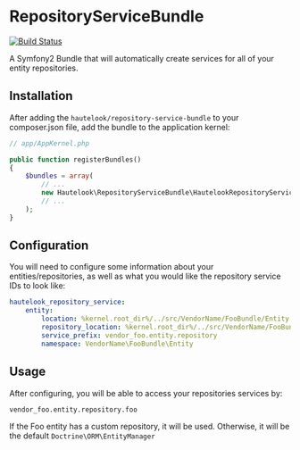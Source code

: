 RepositoryServiceBundle
=======================
[![Build Status](https://travis-ci.org/hautelook/RepositoryServiceBundle.png)](https://travis-ci.org/hautelook/RepositoryServiceBundle)

A Symfony2 Bundle that will automatically create services for all of your entity repositories.

## Installation

After adding the `hautelook/repository-service-bundle` to your composer.json file, add the bundle to the application kernel:

```php
// app/AppKernel.php

public function registerBundles()
{
    $bundles = array(
        // ...
        new Hautelook\RepositoryServiceBundle\HautelookRepositoryServiceBundle()
        // ...
    );
}
```

## Configuration

You will need to configure some information about your entities/repositories, as well as what you would like the repository service IDs to look like:

```yml
hautelook_repository_service:
    entity:
        location: %kernel.root_dir%/../src/VendorName/FooBundle/Entity
        repository_location: %kernel.root_dir%/../src/VendorName/FooBundle/Entity/Repository
        service_prefix: vendor_foo.entity.repository
        namespace: VendorName\FooBundle\Entity

```

## Usage

After configuring, you will be able to access your repositories services by:

```
vendor_foo.entity.repository.foo
```

If the Foo entity has a custom repository, it will be used.  Otherwise, it will be the default ```Doctrine\ORM\EntityManager```
